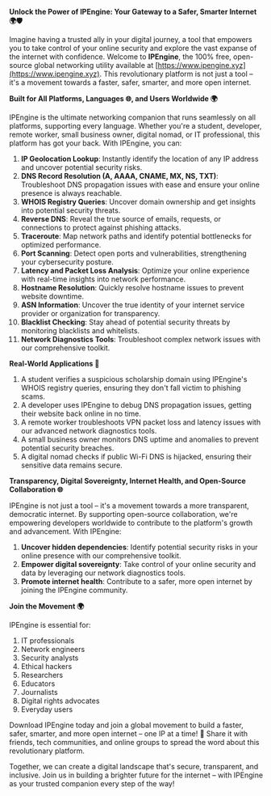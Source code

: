 **Unlock the Power of IPEngine: Your Gateway to a Safer, Smarter Internet 🌍🛡️**

Imagine having a trusted ally in your digital journey, a tool that empowers you to take control of your online security and explore the vast expanse of the internet with confidence. Welcome to **IPEngine**, the 100% free, open-source global networking utility available at [https://www.ipengine.xyz](https://www.ipengine.xyz). This revolutionary platform is not just a tool – it's a movement towards a faster, safer, smarter, and more open internet.

**Built for All Platforms, Languages 🌐, and Users Worldwide 🌍**

IPEngine is the ultimate networking companion that runs seamlessly on all platforms, supporting every language. Whether you're a student, developer, remote worker, small business owner, digital nomad, or IT professional, this platform has got your back. With IPEngine, you can:

1. **IP Geolocation Lookup**: Instantly identify the location of any IP address and uncover potential security risks.
2. **DNS Record Resolution (A, AAAA, CNAME, MX, NS, TXT)**: Troubleshoot DNS propagation issues with ease and ensure your online presence is always reachable.
3. **WHOIS Registry Queries**: Uncover domain ownership and get insights into potential security threats.
4. **Reverse DNS**: Reveal the true source of emails, requests, or connections to protect against phishing attacks.
5. **Traceroute**: Map network paths and identify potential bottlenecks for optimized performance.
6. **Port Scanning**: Detect open ports and vulnerabilities, strengthening your cybersecurity posture.
7. **Latency and Packet Loss Analysis**: Optimize your online experience with real-time insights into network performance.
8. **Hostname Resolution**: Quickly resolve hostname issues to prevent website downtime.
9. **ASN Information**: Uncover the true identity of your internet service provider or organization for transparency.
10. **Blacklist Checking**: Stay ahead of potential security threats by monitoring blacklists and whitelists.
11. **Network Diagnostics Tools**: Troubleshoot complex network issues with our comprehensive toolkit.

**Real-World Applications 🚀**

1. A student verifies a suspicious scholarship domain using IPEngine's WHOIS registry queries, ensuring they don't fall victim to phishing scams.
2. A developer uses IPEngine to debug DNS propagation issues, getting their website back online in no time.
3. A remote worker troubleshoots VPN packet loss and latency issues with our advanced network diagnostics tools.
4. A small business owner monitors DNS uptime and anomalies to prevent potential security breaches.
5. A digital nomad checks if public Wi-Fi DNS is hijacked, ensuring their sensitive data remains secure.

**Transparency, Digital Sovereignty, Internet Health, and Open-Source Collaboration 🌐**

IPEngine is not just a tool – it's a movement towards a more transparent, democratic internet. By supporting open-source collaboration, we're empowering developers worldwide to contribute to the platform's growth and advancement. With IPEngine:

1. **Uncover hidden dependencies**: Identify potential security risks in your online presence with our comprehensive toolkit.
2. **Empower digital sovereignty**: Take control of your online security and data by leveraging our network diagnostics tools.
3. **Promote internet health**: Contribute to a safer, more open internet by joining the IPEngine community.

**Join the Movement 🌍**

IPEngine is essential for:

1. IT professionals
2. Network engineers
3. Security analysts
4. Ethical hackers
5. Researchers
6. Educators
7. Journalists
8. Digital rights advocates
9. Everyday users

Download IPEngine today and join a global movement to build a faster, safer, smarter, and more open internet – one IP at a time! 🚀 Share it with friends, tech communities, and online groups to spread the word about this revolutionary platform.

Together, we can create a digital landscape that's secure, transparent, and inclusive. Join us in building a brighter future for the internet – with IPEngine as your trusted companion every step of the way!
